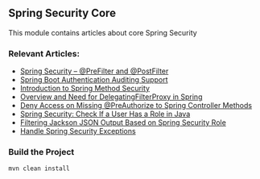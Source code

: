 ## Spring Security Core

This module contains articles about core Spring Security

### Relevant Articles:
- [Spring Security – @PreFilter and @PostFilter](https://www.baeldung.com/spring-security-prefilter-postfilter)
- [Spring Boot Authentication Auditing Support](https://www.baeldung.com/spring-boot-authentication-audit)
- [Introduction to Spring Method Security](https://www.baeldung.com/spring-security-method-security)
- [Overview and Need for DelegatingFilterProxy in Spring](https://www.baeldung.com/spring-delegating-filter-proxy)
- [Deny Access on Missing @PreAuthorize to Spring Controller Methods](https://www.baeldung.com/spring-deny-access)
- [Spring Security: Check If a User Has a Role in Java](https://www.baeldung.com/spring-security-check-user-role)
- [Filtering Jackson JSON Output Based on Spring Security Role](https://www.baeldung.com/spring-security-role-filter-json)
- [Handle Spring Security Exceptions](https://www.baeldung.com/spring-security-exceptions)

### Build the Project

`mvn clean install`

